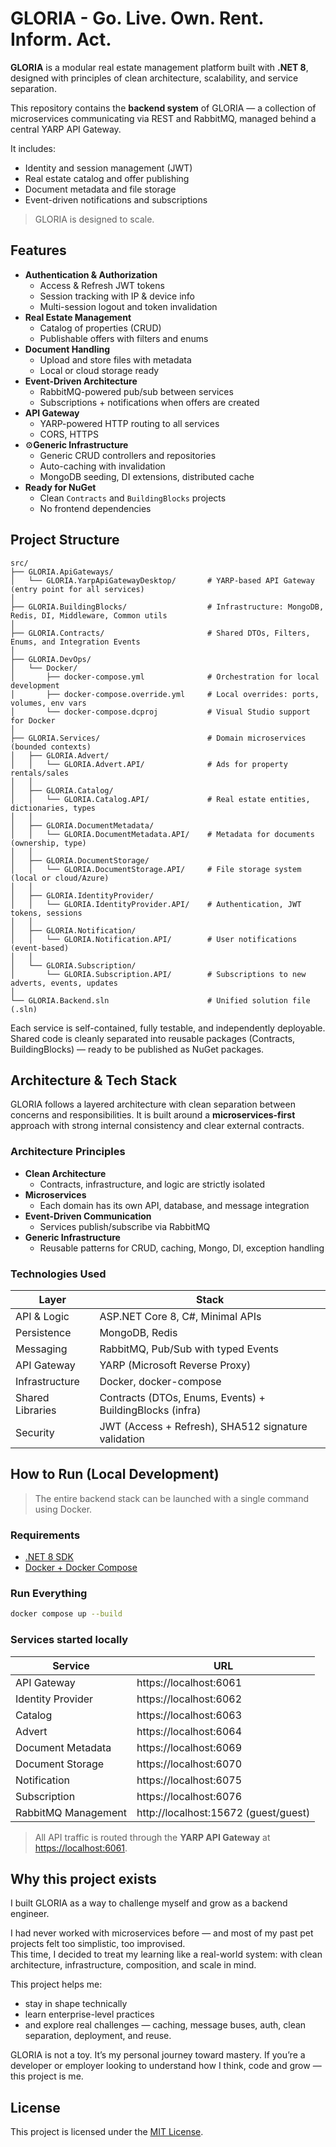 # GLORIA - Go. Live. Own. Rent. Inform. Act.

**GLORIA** is a modular real estate management platform built with **.NET 8**, designed with principles of clean architecture, scalability, and service separation.

This repository contains the **backend system** of GLORIA — a collection of microservices communicating via REST and RabbitMQ, managed behind a central YARP API Gateway.

It includes:
- Identity and session management (JWT)
- Real estate catalog and offer publishing
- Document metadata and file storage
- Event-driven notifications and subscriptions

> GLORIA is designed to scale.


## Features

- **Authentication & Authorization**
  - Access & Refresh JWT tokens
  - Session tracking with IP & device info
  - Multi-session logout and token invalidation
- **Real Estate Management**
  - Catalog of properties (CRUD)
  - Publishable offers with filters and enums
- **Document Handling**
  - Upload and store files with metadata
  - Local or cloud storage ready
- **Event-Driven Architecture**
  - RabbitMQ-powered pub/sub between services
  - Subscriptions + notifications when offers are created
- **API Gateway**
  - YARP-powered HTTP routing to all services
  - CORS, HTTPS
- ⚙**Generic Infrastructure**
  - Generic CRUD controllers and repositories
  - Auto-caching with invalidation
  - MongoDB seeding, DI extensions, distributed cache
- **Ready for NuGet**
  - Clean `Contracts` and `BuildingBlocks` projects
  - No frontend dependencies



## Project Structure

```text
src/
├── GLORIA.ApiGateways/
│   └── GLORIA.YarpApiGatewayDesktop/       # YARP-based API Gateway (entry point for all services)
│
├── GLORIA.BuildingBlocks/                  # Infrastructure: MongoDB, Redis, DI, Middleware, Common utils
│
├── GLORIA.Contracts/                       # Shared DTOs, Filters, Enums, and Integration Events
│
├── GLORIA.DevOps/
│   └── Docker/
│       ├── docker-compose.yml              # Orchestration for local development
│       ├── docker-compose.override.yml     # Local overrides: ports, volumes, env vars
│       └── docker-compose.dcproj           # Visual Studio support for Docker
│
├── GLORIA.Services/                        # Domain microservices (bounded contexts)
│   ├── GLORIA.Advert/
│   │   └── GLORIA.Advert.API/              # Ads for property rentals/sales
│   │
│   ├── GLORIA.Catalog/
│   │   └── GLORIA.Catalog.API/             # Real estate entities, dictionaries, types
│   │
│   ├── GLORIA.DocumentMetadata/
│   │   └── GLORIA.DocumentMetadata.API/    # Metadata for documents (ownership, type)
│   │
│   ├── GLORIA.DocumentStorage/
│   │   └── GLORIA.DocumentStorage.API/     # File storage system (local or cloud/Azure)
│   │
│   ├── GLORIA.IdentityProvider/
│   │   └── GLORIA.IdentityProvider.API/    # Authentication, JWT tokens, sessions
│   │
│   ├── GLORIA.Notification/
│   │   └── GLORIA.Notification.API/        # User notifications (event-based)
│   │
│   └── GLORIA.Subscription/
│       └── GLORIA.Subscription.API/        # Subscriptions to new adverts, events, updates
│
└── GLORIA.Backend.sln                      # Unified solution file (.sln)
```
Each service is self-contained, fully testable, and independently deployable.
Shared code is cleanly separated into reusable packages (Contracts, BuildingBlocks) — ready to be published as NuGet packages.



## Architecture & Tech Stack

GLORIA follows a layered architecture with clean separation between concerns and responsibilities. It is built around a **microservices-first** approach with strong internal consistency and clear external contracts.

### Architecture Principles

- **Clean Architecture**
  - Contracts, infrastructure, and logic are strictly isolated
- **Microservices**
  - Each domain has its own API, database, and message integration
- **Event-Driven Communication**
  - Services publish/subscribe via RabbitMQ
- **Generic Infrastructure**
  - Reusable patterns for CRUD, caching, Mongo, DI, exception handling

### Technologies Used

| Layer              | Stack                                            |
|-------------------|--------------------------------------------------|
| API & Logic        | ASP.NET Core 8, C#, Minimal APIs                |
| Persistence        | MongoDB, Redis                                  |
| Messaging          | RabbitMQ, Pub/Sub with typed Events             |
| API Gateway        | YARP (Microsoft Reverse Proxy)                  |
| Infrastructure     | Docker, docker-compose                          |
| Shared Libraries   | Contracts (DTOs, Enums, Events) + BuildingBlocks (infra) |
| Security           | JWT (Access + Refresh), SHA512 signature validation |



## How to Run (Local Development)

> The entire backend stack can be launched with a single command using Docker.

### Requirements

- [.NET 8 SDK](https://dotnet.microsoft.com/en-us/download/dotnet/8.0)
- [Docker + Docker Compose](https://www.docker.com/products/docker-desktop)

### Run Everything

```bash
docker compose up --build
```

### Services started locally

| Service              | URL                                |
|----------------------|------------------------------------|
| API Gateway          | https://localhost:6061             |
| Identity Provider    | https://localhost:6062             |
| Catalog              | https://localhost:6063             |
| Advert               | https://localhost:6064             |
| Document Metadata    | https://localhost:6069             |
| Document Storage     | https://localhost:6070             |
| Notification         | https://localhost:6075             |
| Subscription         | https://localhost:6076             |
| RabbitMQ Management  | http://localhost:15672 (guest/guest) |

> All API traffic is routed through the **YARP API Gateway** at [https://localhost:6061](https://localhost:6061).



## Why this project exists

I built GLORIA as a way to challenge myself and grow as a backend engineer.

I had never worked with microservices before — and most of my past pet projects felt too simplistic, too improvised.  
This time, I decided to treat my learning like a real-world system: with clean architecture, infrastructure, composition, and scale in mind.

This project helps me:
- stay in shape technically
- learn enterprise-level practices
- and explore real challenges — caching, message buses, auth, clean separation, deployment, and reuse.

GLORIA is not a toy. It’s my personal journey toward mastery.
If you’re a developer or employer looking to understand how I think, code and grow — this project is me.

## License

This project is licensed under the [MIT License](LICENSE).
